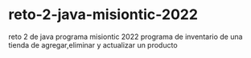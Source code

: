 # reto-2-java-misiontic-2022
reto 2 de java programa misiontic 2022
programa de inventario de una tienda de agregar,eliminar y actualizar un producto
